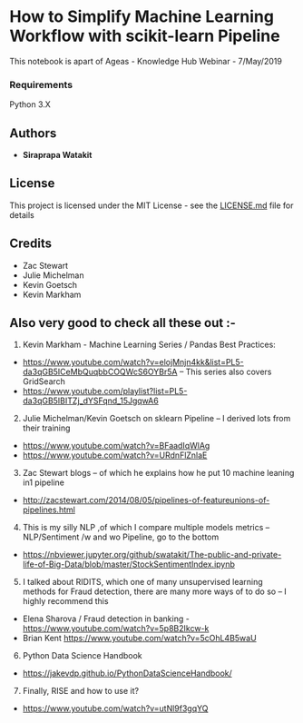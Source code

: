 # How to Simplify Machine Learning Workflow with scikit-learn Pipeline

This notebook is apart of Ageas - Knowledge Hub Webinar - 7/May/2019 

### Requirements

Python 3.X

## Authors

* **Siraprapa Watakit**  

## License

This project is licensed under the MIT License - see the [LICENSE.md](LICENSE.md) file for details

## Credits
* Zac Stewart
* Julie Michelman 
* Kevin Goetsch
* Kevin Markham

## Also very good to check all these out :-


1. Kevin Markham - Machine Learning Series / Pandas Best Practices: 
* https://www.youtube.com/watch?v=elojMnjn4kk&list=PL5-da3qGB5ICeMbQuqbbCOQWcS6OYBr5A – This series also covers GridSearch 
* https://www.youtube.com/playlist?list=PL5-da3qGB5IBITZj_dYSFqnd_15JgqwA6 

2. Julie Michelman/Kevin Goetsch on sklearn Pipeline – I derived lots from their training
* https://www.youtube.com/watch?v=BFaadIqWlAg
* https://www.youtube.com/watch?v=URdnFlZnlaE

3. Zac Stewart blogs – of which he explains how he put 10 machine leaning in1 pipeline  
* http://zacstewart.com/2014/08/05/pipelines-of-featureunions-of-pipelines.html

4. This is my silly NLP ,of which I compare multiple models metrics – NLP/Sentiment /w and wo Pipeline, go to the bottom
* https://nbviewer.jupyter.org/github/swatakit/The-public-and-private-life-of-Big-Data/blob/master/StockSentimentIndex.ipynb

5. I talked about RIDITS, which one of many unsupervised learning methods for Fraud detection, there are many more ways of to do so – I highly recommend this
* Elena Sharova / Fraud detection in banking - https://www.youtube.com/watch?v=5p8B2Ikcw-k
* Brian Kent     https://www.youtube.com/watch?v=5cOhL4B5waU

6. Python Data Science Handbook
* https://jakevdp.github.io/PythonDataScienceHandbook/

7. Finally, RISE and how to use it?
* https://www.youtube.com/watch?v=utNl9f3gqYQ

